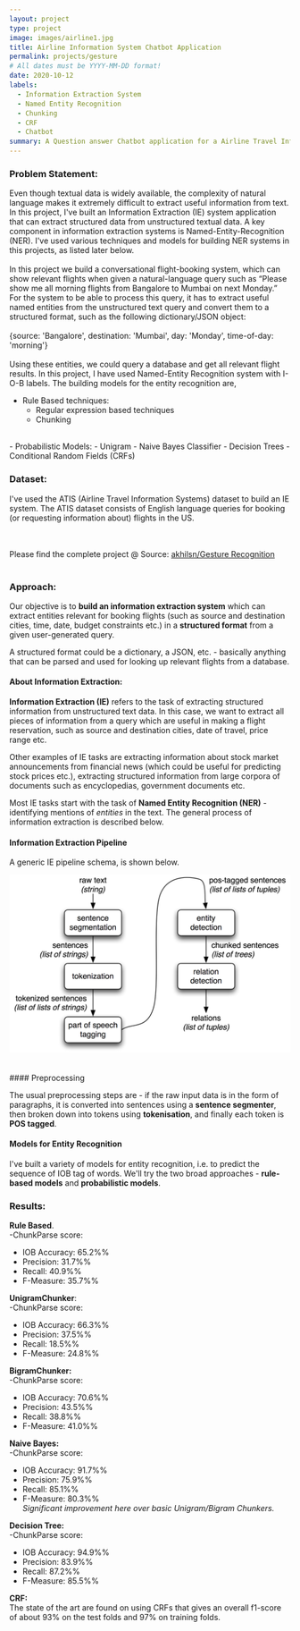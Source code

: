 ```yaml
---
layout: project
type: project
image: images/airline1.jpg
title: Airline Information System Chatbot Application
permalink: projects/gesture
# All dates must be YYYY-MM-DD format!
date: 2020-10-12
labels:
  - Information Extraction System
  - Named Entity Recognition
  - Chunking
  - CRF
  - Chatbot
summary: A Question answer Chatbot application for a Airline Travel Information System
---
```


### Problem Statement:
Even though textual data is widely available, the complexity of natural language makes it extremely difficult to extract useful information from text. In this project, I've built an Information Extraction (IE) system application that can extract structured data from unstructured textual data. A key component in information extraction systems is Named-Entity-Recognition (NER). I've used various techniques and models for building NER systems in this projects, as listed later below.
<br><br>
In this project we build a conversational flight-booking system, which can show relevant flights when given a natural-language query such as “Please show me all morning flights from Bangalore to Mumbai on next Monday.” For the system to be able to process this query, it has to extract useful named entities from the unstructured text query and convert them to a structured format, such as the following dictionary/JSON object:
<br><br>
  {source: 'Bangalore', 
  destination: 'Mumbai',
  day: 'Monday', 
  time-of-day: 'morning'}
<br><br>
Using these entities, we could query a database and get all relevant flight results. In this project, I have used Named-Entity Recognition system with I-O-B labels. The building models for the entity recognition are,
<br>
- Rule Based techniques:
  - Regular expression based techniques
  - Chunking
<br>  
- Probabilistic Models:
  - Unigram
  - Naive Bayes Classifier
  - Decision Trees
  - Conditional Random Fields (CRFs)
<br>

### Dataset:
I've used the ATIS (Airline Travel Information Systems) dataset to build an IE system. The ATIS dataset consists of English language queries for booking (or requesting information about) flights in the US.

<br><br>
Please find the complete project @ Source: <a href="https://github.com/akhilsn/Natural_Language_Processing/tree/main/Airline%20Travel%20Information%20System%20Chatbot"><i class="large github icon"></i>akhilsn/Gesture Recognition</a>
<br><br>

### Approach:
Our objective is to **build an information extraction system** which can extract entities relevant for booking flights (such as source and destination cities, time, date, budget constraints etc.) in a **structured format** from a given user-generated query.

A structured format could be a dictionary, a JSON, etc. - basically anything that can be parsed and used for looking up relevant flights from a database.

#### About Information Extraction:

**Information Extraction (IE)** refers to the task of extracting structured information from unstructured text data. In this case, we want to extract all pieces of information from a query which are useful in making a flight reservation, such as source and destination cities, date of travel, price range etc. 

Other examples of IE tasks are extracting information about stock market announcements from financial news (which could be useful for predicting stock prices etc.), extracting structured information from large corpora of documents such as encyclopedias, government documents etc.

Most IE tasks start with the task of **Named Entity Recognition (NER)** - identifying mentions of *entities* in the text. The general process of information extraction is described below.

#### Information Extraction Pipeline

A generic IE pipeline schema, is shown below.
<br>
<div class="ui large rounded images">
  <img class="ui large right floated rounded image" src="../images/ie-architecture.png">
</div>
<br><br>
#### Preprocessing 

The usual preprocessing steps are - if the raw input data is in the form of paragraphs, it is converted into sentences using a **sentence segmenter**, then broken down into tokens using **tokenisation**, and finally each token is **POS tagged**.

#### Models for Entity Recognition

I've built a variety of models for entity recognition, i.e. to predict the sequence of IOB tag of words. We'll try the two broad approaches - **rule-based models** and **probabilistic models**.

### Results:

**Rule Based**.<br>
-ChunkParse score:
  - IOB Accuracy:  65.2%%
  - Precision:     31.7%%
  - Recall:        40.9%%
  - F-Measure:     35.7%%
  
**UnigramChunker**:<br>
-ChunkParse score:
  - IOB Accuracy:  66.3%%
  - Precision:     37.5%%
  - Recall:        18.5%%
  - F-Measure:     24.8%%
  
**BigramChunker:**<br>
-ChunkParse score:
  - IOB Accuracy:  70.6%%
  - Precision:     43.5%%
  - Recall:        38.8%%
  - F-Measure:     41.0%%
 
**Naive Bayes:**<br>
-ChunkParse score:
  - IOB Accuracy:  91.7%%
  - Precision:     75.9%%
  - Recall:        85.1%%
  - F-Measure:     80.3%%
<br>*Significant improvement here over basic Unigram/Bigram Chunkers.*

**Decision Tree:**<br>
-ChunkParse score:
  - IOB Accuracy:  94.9%%
  - Precision:     83.9%%
  - Recall:        87.2%%
  - F-Measure:     85.5%%
  
 **CRF:**<br>
The state of the art are found on using CRFs that gives an overall f1-score of about 93% on the test folds and 97% on training folds. 

